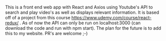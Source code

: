 This is a front end web app with React and Axios using Youtube's API to search and play video's as well as displays relevant information.
It is based off of a project from this course https://www.udemy.com/course/react-redux/ .
As of now the API can only be run on localhost:3000 (can download the code and run with npm start).
The plan for the future is to add this to my website.
PR's are welcome ;-)
